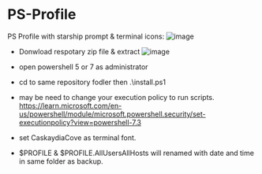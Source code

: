 # PS-Profile
PS Profile with starship prompt & terminal icons:
![image](https://user-images.githubusercontent.com/90580037/205481207-c775caad-dfa4-427f-89b7-7522a0a25c01.png)

- Donwload respotary zip file & extract 
![image](https://user-images.githubusercontent.com/90580037/205481244-f6193858-63ed-422d-b18b-fd52cab4297c.png)

- open powershell 5 or 7 as administrator 
- cd to same repository fodler then .\install.ps1
- may be need to change your execution policy to run scripts.
  https://learn.microsoft.com/en-us/powershell/module/microsoft.powershell.security/set-executionpolicy?view=powershell-7.3
- set CaskaydiaCove  as terminal font.
- $PROFILE & $PROFILE.AllUsersAllHosts will renamed with date and time in same folder as backup.
